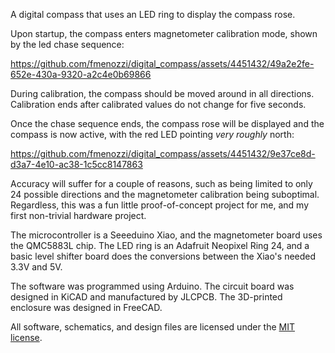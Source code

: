 A digital compass that uses an LED ring to display the compass rose.

Upon startup, the compass enters magnetometer calibration mode, shown by the led chase sequence:

https://github.com/fmenozzi/digital_compass/assets/4451432/49a2e2fe-652e-430a-9320-a2c4e0b69866

During calibration, the compass should be moved around in all directions. Calibration ends after calibrated values do not change for five seconds.

Once the chase sequence ends, the compass rose will be displayed and the compass is now active, with the red LED pointing *very roughly* north:

https://github.com/fmenozzi/digital_compass/assets/4451432/9e37ce8d-d3a7-4e10-ac38-1c5cc8147863

Accuracy will suffer for a couple of reasons, such as being limited to only 24 possible directions and the magnetometer calibration being suboptimal. Regardless, this was a fun little proof-of-concept project for me, and my first non-trivial hardware project.

The microcontroller is a Seeeduino Xiao, and the magnetometer board uses the QMC5883L chip. The LED ring is an Adafruit Neopixel Ring 24, and a basic level shifter board does the conversions between the Xiao's needed 3.3V and 5V.

The software was programmed using Arduino. The circuit board was designed in KiCAD and manufactured by JLCPCB. The 3D-printed enclosure was designed in FreeCAD.

All software, schematics, and design files are licensed under the [MIT license](https://mit-license.org/).
